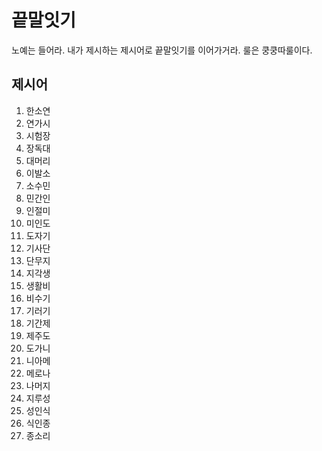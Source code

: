 # 끝말잇기 
노예는 들어라. 내가 제시하는 제시어로 끝말잇기를 이어가거라. 룰은 쿵쿵따룰이다.

## 제시어 
1. 한소연 
2. 연가시
3. 시험장
4. 장독대
5. 대머리 
6. 이발소
7. 소수민 
8. 민간인
9. 인절미 
10. 미인도
11. 도자기 
12. 기사단
13. 단무지 
14. 지각생
15. 생활비 
16. 비수기
17. 기러기 
18. 기간제
19. 제주도 
20. 도가니
21. 니아메 
22. 메로나
23. 나머지 
24. 지루성
25. 성인식 
26. 식인종
27. 종소리 